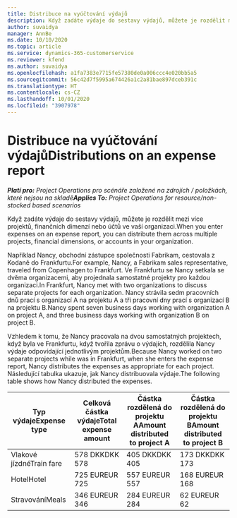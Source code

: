 ```yaml
---
title: Distribuce na vyúčtování výdajů
description: Když zadáte výdaje do sestavy výdajů, můžete je rozdělit mezi více projektů, právnických osob nebo účtů ve vaší organizaci.
author: suvaidya
manager: AnnBe
ms.date: 10/10/2020
ms.topic: article
ms.service: dynamics-365-customerservice
ms.reviewer: kfend
ms.author: suvaidya
ms.openlocfilehash: a1fa7383e7715fe57380de0a006ccc4e020bb5a5
ms.sourcegitcommit: 56c42d7f5995a674426a1c2a81bae897dceb391c
ms.translationtype: HT
ms.contentlocale: cs-CZ
ms.lasthandoff: 10/01/2020
ms.locfileid: "3907978"
---
```

# <a name="distributions-on-an-expense-report"></a><span data-ttu-id="26306-103">Distribuce na vyúčtování výdajů</span><span class="sxs-lookup"><span data-stu-id="26306-103">Distributions on an expense report</span></span>

<span data-ttu-id="26306-104">_**Platí pro:** Project Operations pro scénáře založené na zdrojích / položkách, které nejsou na skladě_</span><span class="sxs-lookup"><span data-stu-id="26306-104">_**Applies To:** Project Operations for resource/non-stocked based scenarios_</span></span>

<span data-ttu-id="26306-105">Když zadáte výdaje do sestavy výdajů, můžete je rozdělit mezi více projektů, finančních dimenzí nebo účtů ve vaší organizaci.</span><span class="sxs-lookup"><span data-stu-id="26306-105">When you enter expenses on an expense report, you can distribute them across multiple projects, financial dimensions, or accounts in your organization.</span></span>

<span data-ttu-id="26306-106">Například Nancy, obchodní zástupce společnosti Fabrikam, cestovala z Kodaně do Frankfurtu.</span><span class="sxs-lookup"><span data-stu-id="26306-106">For example, Nancy, a Fabrikam sales representative, traveled from Copenhagen to Frankfurt.</span></span> <span data-ttu-id="26306-107">Ve Frankfurtu se Nancy setkala se dvěma organizacemi, aby projednala samostatné projekty pro každou organizaci.</span><span class="sxs-lookup"><span data-stu-id="26306-107">In Frankfurt, Nancy met with two organizations to discuss separate projects for each organization.</span></span> <span data-ttu-id="26306-108">Nancy strávila sedm pracovních dnů prací s organizací A na projektu A a tři pracovní dny prací s organizací B na projektu B.</span><span class="sxs-lookup"><span data-stu-id="26306-108">Nancy spent seven business days working with organization A on project A, and three business days working with organization B on project B.</span></span>

<span data-ttu-id="26306-109">Vzhledem k tomu, že Nancy pracovala na dvou samostatných projektech, když byla ve Frankfurtu, když tvořila zprávu o výdajích, rozdělila Nancy výdaje odpovídající jednotlivým projektům.</span><span class="sxs-lookup"><span data-stu-id="26306-109">Because Nancy worked on two separate projects while was in Frankfurt, when she enters the expense report, Nancy distributes the expenses as appropriate for each project.</span></span> <span data-ttu-id="26306-110">Následující tabulka ukazuje, jak Nancy distribuovala výdaje.</span><span class="sxs-lookup"><span data-stu-id="26306-110">The following table shows how Nancy distributed the expenses.</span></span>

| <span data-ttu-id="26306-111">Typ výdaje</span><span class="sxs-lookup"><span data-stu-id="26306-111">Expense type</span></span> | <span data-ttu-id="26306-112">Celková částka výdaje</span><span class="sxs-lookup"><span data-stu-id="26306-112">Total expense amount</span></span> | <span data-ttu-id="26306-113">Částka rozdělená do projektu A</span><span class="sxs-lookup"><span data-stu-id="26306-113">Amount distributed to project A</span></span> | <span data-ttu-id="26306-114">Částka rozdělená do projektu B</span><span class="sxs-lookup"><span data-stu-id="26306-114">Amount distributed to project B</span></span> |
|--------------|----------------------|---------------------------------|---------------------------------|
| <span data-ttu-id="26306-115">Vlakové jízdné</span><span class="sxs-lookup"><span data-stu-id="26306-115">Train fare</span></span>   | <span data-ttu-id="26306-116">578 DKK</span><span class="sxs-lookup"><span data-stu-id="26306-116">DKK 578</span></span>              | <span data-ttu-id="26306-117">405 DKK</span><span class="sxs-lookup"><span data-stu-id="26306-117">DKK 405</span></span>                         | <span data-ttu-id="26306-118">173 DKK</span><span class="sxs-lookup"><span data-stu-id="26306-118">DKK 173</span></span>                         |
| <span data-ttu-id="26306-119">Hotel</span><span class="sxs-lookup"><span data-stu-id="26306-119">Hotel</span></span>        | <span data-ttu-id="26306-120">725 EUR</span><span class="sxs-lookup"><span data-stu-id="26306-120">EUR 725</span></span>              | <span data-ttu-id="26306-121">557 EUR</span><span class="sxs-lookup"><span data-stu-id="26306-121">EUR 557</span></span>                         | <span data-ttu-id="26306-122">168 EUR</span><span class="sxs-lookup"><span data-stu-id="26306-122">EUR 168</span></span>                         |
| <span data-ttu-id="26306-123">Stravování</span><span class="sxs-lookup"><span data-stu-id="26306-123">Meals</span></span>        | <span data-ttu-id="26306-124">346 EUR</span><span class="sxs-lookup"><span data-stu-id="26306-124">EUR 346</span></span>              | <span data-ttu-id="26306-125">284 EUR</span><span class="sxs-lookup"><span data-stu-id="26306-125">EUR 284</span></span>                         | <span data-ttu-id="26306-126">62 EUR</span><span class="sxs-lookup"><span data-stu-id="26306-126">EUR 62</span></span>                          |
